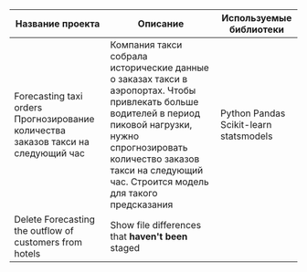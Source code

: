 
| Название проекта | Описание | Используемые библиотеки |
| --- | --- | --- |
| Forecasting taxi orders Прогнозирование количества заказов такси на следующий час |  Компания такси собрала исторические данные о заказах такси в аэропортах. Чтобы привлекать больше водителей в период пиковой нагрузки, нужно спрогнозировать количество заказов такси на следующий час. Строится модель для такого предсказания | Python Pandas Scikit-learn statsmodels
| Delete Forecasting the outflow of customers from hotels | Show file differences that **haven't been** staged |
